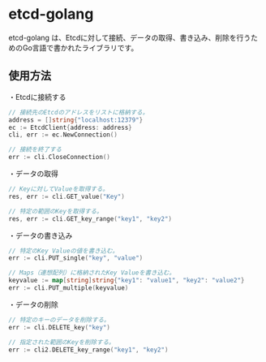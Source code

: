 # etcd-golang
etcd-golang は、Etcdに対して接続、データの取得、書き込み、削除を行うためのGo言語で書かれたライブラリです。

## 使用方法  

・Etcdに接続する

```go
// 接続先のEtcdのアドレスをリストに格納する。
address = []string{"localhost:12379"}
ec := EtcdClient{address: address}
cli, err := ec.NewConnection()

// 接続を終了する
err := cli.CloseConnection()
```

・データの取得

```go
// Keyに対してValueを取得する。
res, err := cli.GET_value("Key")

// 特定の範囲のKeyを取得する。
res, err := cli.GET_key_range("key1", "key2")
```

・データの書き込み

```go
// 特定のKey Valueの値を書き込む。
err := cli.PUT_single("key", "value")

// Maps（連想配列）に格納されたKey Valueを書き込む。
keyvalue := map[string]string{"key1": "value1", "key2": "value2"}
err := cli.PUT_multiple(keyvalue)
```

・データの削除

```go
// 特定のキーのデータを削除する。
err := cli.DELETE_key("key")

// 指定された範囲のKeyを削除する。
err := cli2.DELETE_key_range("key1", "key2")
```